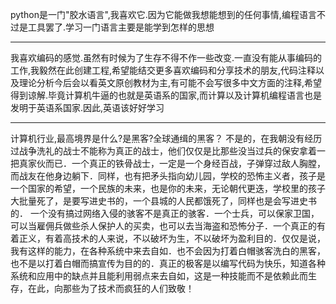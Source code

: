 python是一门"胶水语言",我喜欢它.因为它能做我想能想到的任何事情,编程语言不过是工具罢了.学习一门语言主要是能学到怎样的思想<hr />
我喜欢编码的感觉.虽然有时候为了生存不得不作一些改变.一直没有能从事编码的工作,我毅然在此创建工程,希望能结交更多喜欢编码和分享技术的朋友,代码注释以及理论分析今后会以看英文原创教材为主,有可能不会写很多中文方面的注释,希望得到谅解.毕竟计算机牛逼的也就是英语系的国家,而计算以及计算机编程语言也是发明于英语系国家.因此,英语该好好学习<hr />

计算机行业,最高境界是什么?是黑客?全球通缉的黑客？
不是的，在我朝没有经历过战争洗礼的战士不能称为真正的战士，他们仅仅是比那些没当过兵的保安拿着一把真家伙而已．一个真正的铁骨战士，一定是一个身经百战，子弹穿过敌人胸膛，而战友在他身边躺下．同样，也有把矛头指向幼儿园，学校的恐怖主义者，孩子是一个国家的希望，一个民族的未来，也是你的未来，无论朝代更迭，学校里的孩子大批量死了，是要写进史书的，一个县城的人民都饿死了，同样也是会写进史书的．
一个没有搞过网络入侵的骇客不是真正的骇客．一个士兵，可以保家卫国，可以当雇佣兵做些杀人保护人的买卖，也可以去当海盗和恐怖分子．一个真正的有着正义，有着高技术的人来说，不以破坏为生，不以破坏为盈利目的．仅仅是说，我有这样的能力，在各种系统中来去自如．也不会因为打着白帽骇客洗白的黑客，也不是以打着白帽而搞宣传为目的的．真正的极客是以编写代码为快乐，知道各种系统和应用中的缺点并且能利用弱点来去自如，这是一种技能而不是依赖此而生存，在此，向那些为了技术而疯狂的人们致敬！
